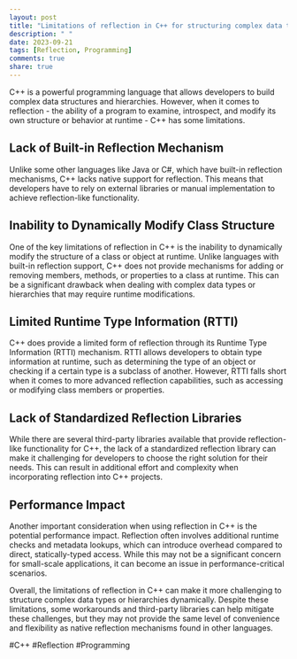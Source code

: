 ```yaml
---
layout: post
title: "Limitations of reflection in C++ for structuring complex data types or hierarchies."
description: " "
date: 2023-09-21
tags: [Reflection, Programming]
comments: true
share: true
---
```


C++ is a powerful programming language that allows developers to build complex data structures and hierarchies. However, when it comes to reflection - the ability of a program to examine, introspect, and modify its own structure or behavior at runtime - C++ has some limitations.

## Lack of Built-in Reflection Mechanism

Unlike some other languages like Java or C#, which have built-in reflection mechanisms, C++ lacks native support for reflection. This means that developers have to rely on external libraries or manual implementation to achieve reflection-like functionality.

## Inability to Dynamically Modify Class Structure

One of the key limitations of reflection in C++ is the inability to dynamically modify the structure of a class or object at runtime. Unlike languages with built-in reflection support, C++ does not provide mechanisms for adding or removing members, methods, or properties to a class at runtime. This can be a significant drawback when dealing with complex data types or hierarchies that may require runtime modifications.

## Limited Runtime Type Information (RTTI)

C++ does provide a limited form of reflection through its Runtime Type Information (RTTI) mechanism. RTTI allows developers to obtain type information at runtime, such as determining the type of an object or checking if a certain type is a subclass of another. However, RTTI falls short when it comes to more advanced reflection capabilities, such as accessing or modifying class members or properties.

## Lack of Standardized Reflection Libraries

While there are several third-party libraries available that provide reflection-like functionality for C++, the lack of a standardized reflection library can make it challenging for developers to choose the right solution for their needs. This can result in additional effort and complexity when incorporating reflection into C++ projects.

## Performance Impact

Another important consideration when using reflection in C++ is the potential performance impact. Reflection often involves additional runtime checks and metadata lookups, which can introduce overhead compared to direct, statically-typed access. While this may not be a significant concern for small-scale applications, it can become an issue in performance-critical scenarios.

Overall, the limitations of reflection in C++ can make it more challenging to structure complex data types or hierarchies dynamically. Despite these limitations, some workarounds and third-party libraries can help mitigate these challenges, but they may not provide the same level of convenience and flexibility as native reflection mechanisms found in other languages.

#C++ #Reflection #Programming